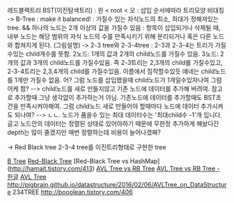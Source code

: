 레드블랙트리
BST(이진탐색트리)
: 왼 < root < 오
: 삽입 순서에따라 트리모양 비대칭
-> B-Tree
: make it balanced!
: 가질수 있는 자식노드의 최소, 최대가 정해져있는 tree.
 && 하나의 노드는 2개 이상의 값을 가질수 있음
: 항목이 삽입되거나 삭제될 때, 내부 노드는 해당 범위의 자식 노드의 수를 만족시키기 위해 분리되거나 혹은 다른 노드와 합쳐지게 된다. 
(그림설명)
-> 2-3 tree와 2-3-4tree
: 2-3과 2-3-4는 트리가 가질수있는 child개수를 뜻함. 
2노드:  1개의 값과 2개의 child노드를 가질수 있음.
3노드: 2개의 값과 3개의 child노드를 가질수있음.
즉 2-3트리는 2,3개의 child를 가질수있고, 2-3-4트리는 2,3,4개의 child를 가질수있음. 이름에서 짐작할수있듯 얘네는 child노드를 1개만 가질수 없음. 
어? 그럼 노드를 삽입했을때 child노드가 1개일수있자나여 그럼 어케 함? --> child노드를 새로 만들지않고 기존 노드에 데이터를 추가해 버려여. 
참고로 추가할때 그냥 생각없이 추가하는거 아님. 기존노드에 데이터를 추가할때도 BST조건을 만족시켜야해여.
그럼 child노드 새로 만들어야 할때마다 노드에 데이터 추가시켜도 되나여? --> ㄴㄴ. 노드가 품을수 있는 최대 데이터수는 '최대child수 -1'개 입니다. 
글고 노드안의 데이터는 정렬된 상태로 있어야하기 때문에 무한정 추가하게 해놨다간 depth는 많이 줄겠지만 매번 정렬하는데 비용이 늘어나겠쪄?

-> Red Black tree
2-3-4 tree를 이진트리형태로 구현한 tree


[B Tree](http://blog.naver.com/PostView.nhn?blogId=eng_jisikin&logNo=220889188747&parentCategoryNo=&categoryNo=6&viewDate=&isShowPopularPosts=true&from=search)
[Red-Black Tree](http://ddmix.blogspot.kr/2015/02/cppalgo-19-red-black-tree.html)
[Red-Black Tree vs HashMap]
(http://hamait.tistory.com/413)
[AVL Tree vs RB Tree](https://stackoverflow.com/questions/16257761/difference-between-red-black-trees-and-avl-trees)
[AVL Tree vs RB Tree - 한글](https://kldp.org/node/3175)
[AVL Tree](https://ratsgo.github.io/data%20structure&algorithm/2017/10/27/avltree/)
http://pigbrain.github.io/datastructure/2016/02/06/AVLTree_on_DataStructure
234TREE http://booolean.tistory.com/406
